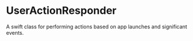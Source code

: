 # UserActionResponder
A swift class for performing actions based on app launches and significant events.
